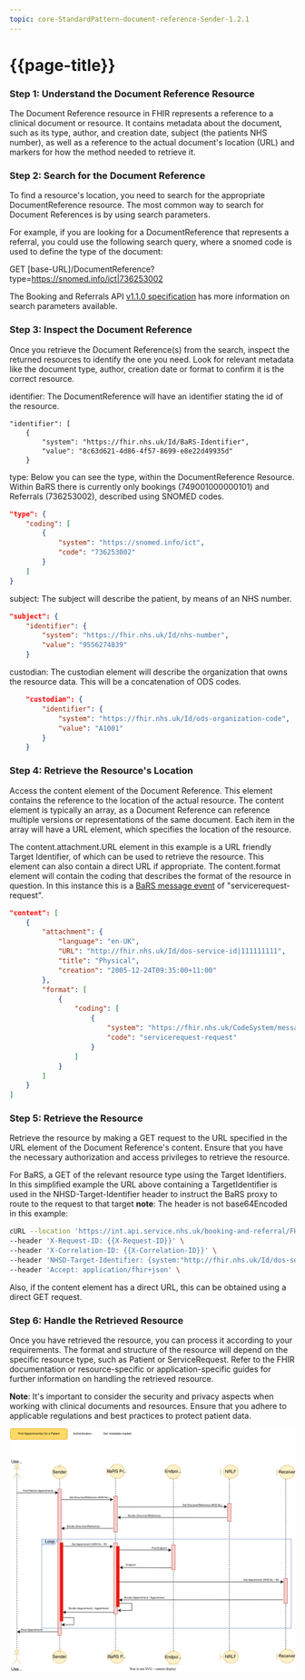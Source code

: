 ```yaml
---
topic: core-StandardPattern-document-reference-Sender-1.2.1
---
```


# {{page-title}}

### Step 1: Understand the Document Reference Resource
The Document Reference resource in FHIR represents a reference to a clinical document or resource. It contains metadata about the document, such as its type, author, and creation date, subject (the patients NHS number), as well as a reference to the actual document's location (URL) and markers for how the method needed to retrieve it. 

### Step 2: Search for the Document Reference
To find a resource's location, you need to search for the appropriate DocumentReference resource. The most common way to search for Document References is by using search parameters.

For example, if you are looking for a DocumentReference that represents a referral, you could use the following search query, where a snomed code is used to define the type of the document:

GET [base-URL]/DocumentReference?type=https://snomed.info/ict|736253002

The Booking and Referrals API [v1.1.0 specification](google.com) has more information on search parameters available.

### Step 3: Inspect the Document Reference
Once you retrieve the Document Reference(s) from the search, inspect the returned resources to identify the one you need. Look for relevant metadata like the document type, author, creation date or format to confirm it is the correct resource.

identifier: The DocumentReference will have an identifier stating the id of the resource.
```
"identifier": [
	{
		"system": "https://fhir.nhs.uk/Id/BaRS-Identifier",
		"value": "8c63d621-4d86-4f57-8699-e8e22d49935d"
	}
```

type: Below you can see the type, within the DocumentReference Resource. Within BaRS there is currently only bookings (749001000000101) and Referrals (736253002), described using SNOMED codes.
```json
"type": {
	"coding": [
		{
			"system": "https://snomed.info/ict",
			"code": "736253002"
		}
	]
}
```

subject: The subject will describe the patient, by means of an NHS number.

```json
"subject": {
	"identifier": {
		"system": "https://fhir.nhs.uk/Id/nhs-number",
		"value": "9556274839"
	}
```

custodian: The custodian element will describe the organization that owns the resource data. This will be a concatenation of ODS codes. 

```json
	"custodian": {
		"identifier": {
			"system": "https://fhir.nhs.uk/Id/ods-organization-code",
			"value": "A1001"
		}
	}
```
### Step 4: Retrieve the Resource's Location
Access the content element of the Document Reference. This element contains the reference to the location of the actual resource. The content element is typically an array, as a Document Reference can reference multiple versions or representations of the same document. Each item in the array will have a URL element, which specifies the location of the resource.

The content.attachment.URL element in this example is a URL friendly Target Identifier, of which can be used to retrieve the resource. This element can also contain a direct URL if appropriate.
The content.format element will contain the coding that describes the format of the resource in question. In this instance this is a [BaRS message event](https://simplifier.net/nhsbookingandreferrals/message-events-bars) of "servicerequest-request".

```json
"content": [
	{
		"attachment": {
			"language": "en-UK",
			"URL": "http://fhir.nhs.uk/Id/dos-service-id|111111111",
			"title": "Physical",
			"creation": "2005-12-24T09:35:00+11:00"
		},
		"format": [
			{
				"coding": [
					{
						"system": "https://fhir.nhs.uk/CodeSystem/message-events-bars",
						"code": "servicerequest-request"
					}
				]
			}
		]
	}
]
```
### Step 5: Retrieve the Resource
Retrieve the resource by making a GET request to the URL specified in the URL element of the Document Reference's content. Ensure that you have the necessary authorization and access privileges to retrieve the resource.

For BaRS, a GET of the relevant resource type using the Target Identifiers. In this simplified example the URL above containing a TargetIdentifier is used in the NHSD-Target-Identifier header to instruct the BaRS proxy to route to the request to that target  **note**: The header is not base64Encoded in this example:

``` bash
cURL --location 'https://int.api.service.nhs.uk/booking-and-referral/FHIR/R4/ServiceRequest/8c63d621-4d86-4f57-8699-e8e22d49935d' \
--header 'X-Request-ID: {{X-Request-ID}}' \
--header 'X-Correlation-ID: {{X-Correlation-ID}}' \
--header 'NHSD-Target-Identifier: {system:"http://fhir.nhs.uk/Id/dos-service-id", value:"111111111"}' \
--header 'Accept: application/fhir+json' \
```

Also, if the content element has a direct URL, this can be obtained using a direct GET request.

### Step 6: Handle the Retrieved Resource
Once you have retrieved the resource, you can process it according to your requirements. The format and structure of the resource will depend on the specific resource type, such as Patient or ServiceRequest. Refer to the FHIR documentation or resource-specific or application-specific guides for further information on handling the retrieved resource.

**Note**: It's important to consider the security and privacy aspects when working with clinical documents and resources. Ensure that you adhere to applicable regulations and best practices to protect patient data.

<a href="https://raw.githubusercontent.com/NHSDigital/booking-and-referral-media/master/src/images/DocumentReference/BaRS_NRL_Search_Sequence-1.1.0.svg" target="_blank">
<img src="https://raw.githubusercontent.com/NHSDigital/booking-and-referral-media/master/src/images/DocumentReference/BaRS_NRL_Search_Sequence-1.1.0.svg" ></img></a>

